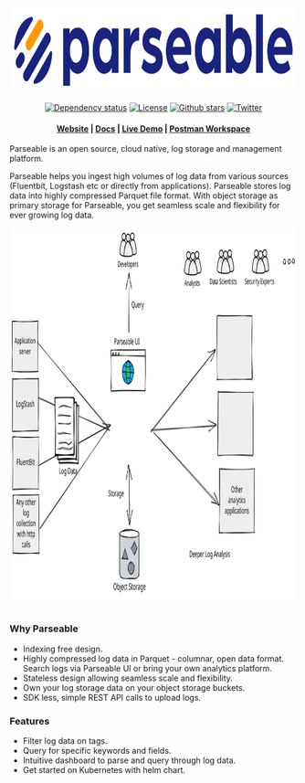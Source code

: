 <p align="center">
  <img src="assets/logo.svg" alt="Parseable" width="600" height="150" />
</p>

<p align="center">
  <a href="https://deps.rs/repo/github/parseablehq/parseable" target="_blank"><img src="https://deps.rs/repo/github/parseablehq/parseable/status.svg" alt="Dependency status"></a>
  <a href="https://github.com/parseablehq/parseable/blob/main/LICENSE" target="_blank"><img src="https://img.shields.io/badge/license-AGPL3-informational" alt="License"></a>
  <a href="https://github.com/parseablehq/parseable/stargazers" target="_blank"><img src="https://img.shields.io/github/stars/minio/minio" alt="Github stars"></a>
  <a href="https://twitter.com/parseableio" target="_blank"><img src="https://img.shields.io/twitter/follow/parseableio" alt="Twitter"></a>
</p>

<h4 align="center">
  <a href="https://www.parseable.io" target="_blank">Website</a> |
  <a href="https://docs.parseable.io" target="_blank">Docs</a> | 
  <a href="https://www.postman.com/parseable/workspace/parseable/overview" target="_blank">Live Demo</a> |
  <a href="https://www.postman.com/parseable/workspace/parseable/overview" target="_blank">Postman Workspace</a>
</h4>

Parseable is an open source, cloud native, log storage and management platform. 

Parseable helps you ingest high volumes of log data from various sources (Fluentbit, Logstash etc or directly from applications). Parseable stores log data into highly compressed Parquet file format. With object storage as primary storage for Parseable, you get seamless scale and flexibility for ever growing log data.

<p align="center">
  <img src="assets/overview.svg" alt="Parseable Overview" width="800" height="650" />
</p>

<h1></h1>

### Why Parseable

* Indexing free design.
* Highly compressed log data in Parquet - columnar, open data format. Search logs via Parseable UI or bring your own analytics platform.
* Stateless design allowing seamless scale and flexibility.
* Own your log storage data on your object storage buckets.
* SDK less, simple REST API calls to upload logs.

### Features

* Filter log data on tags.
* Query for specific keywords and fields.
* Intuitive dashboard to parse and query through log data.
* Get started on Kubernetes with helm chart.
